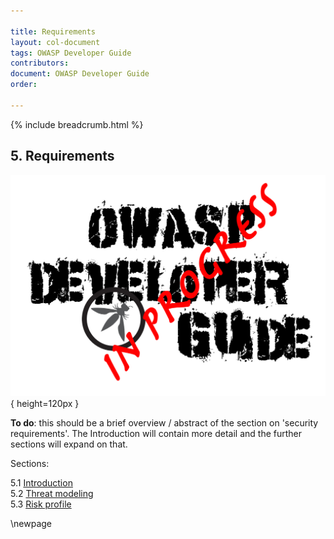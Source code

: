 ```yaml
---

title: Requirements
layout: col-document
tags: OWASP Developer Guide
contributors:
document: OWASP Developer Guide
order:

---
```


{% include breadcrumb.html %}

## 5. Requirements

![Developer Guide](../assets/images/dg_wip.png){ height=120px }

**To do**: this should be a brief overview / abstract of the section on 'security requirements'.
The Introduction will contain more detail and the further sections will expand on that.

Sections:

5.1 [Introduction](#introduction-to-security-requirements)  
5.2 [Threat modeling](#threat-modeling)  
5.3 [Risk profile](#risk-profile)  

\newpage
